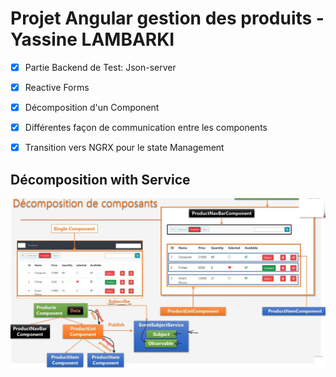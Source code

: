 # Projet Angular gestion des produits  - Yassine LAMBARKI


- [x] Partie Backend de Test: Json-server
- [x] Reactive Forms
- [x] Décomposition d'un Component
- [x] Différentes façon de communication entre les components
- [x] Transition vers NGRX pour le state Management




## Décomposition with Service

![decomposition](/images/decompositionWithService.jpg)
